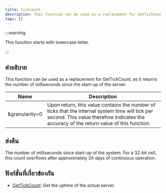 ```yaml
---
title: tickcount
description: This function can be used as a replacement for GetTickCount, as it returns the number of milliseconds since the start-up of the server.
tags: []
---
```


:::warning

This function starts with lowercase letter.

:::

## คำอธิบาย

This function can be used as a replacement for GetTickCount, as it returns the number of milliseconds since the start-up of the server.

| Name           | Description                                                                                                                                                                                |
| -------------- | ------------------------------------------------------------------------------------------------------------------------------------------------------------------------------------------ |
| &granularity=0 | Upon return, this value contains the number of ticks that the internal system time will tick per second. This value therefore indicates the accuracy of the return value of this function. |

## ส่งคืน

The number of milliseconds since start-up of the system. For a 32-bit cell, this count overflows after approximately 24 days of continuous operation.

## ฟังก์ชั่นที่เกี่ยวข้องกัน

- [GetTickCount](../functions/GetTickCount.md): Get the uptime of the actual server.

